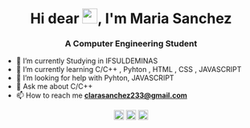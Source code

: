 ###  

<h1 align="center">Hi dear <img src="https://raw.githubusercontent.com/kaueMarques/kaueMarques/master/hi.gif" width="30px">, I'm Maria Sanchez </h1>
<h3 align = "center">A Computer Engineering Student </h3>
  
- 🔭 I’m currently Studying in IFSULDEMINAS
- 🌱 I’m currently learning C/C++ , Pyhton , HTML , CSS , JAVASCRIPT
- 🤔 I’m looking for help with Pyhton, JAVASCRIPT
- 💬 Ask me about C/C++
- 📫 How to reach me **clarasanchez233@gmail.com**

<p align="center">
<a href="https://www.linkedin.com/in/maria-clara-sanchez-966a6116b/" target="blank"><img align="center" src="https://cdn.jsdelivr.net/npm/simple-icons@3.0.1/icons/linkedin.svg" alt="maykbrito" height="20" width="20" /></a>
<a href="https://www.facebook.com/profile.php?id=100001883076432" target="blank"><img align="center" src="https://cdn.jsdelivr.net/npm/simple-icons@3.0.1/icons/facebook.svg" alt="maykbrito" height="20" width="20" /></a>
<a href="https://www.instagram.com/maaah_sanchez/" target="blank"><img align="center" src="https://cdn.jsdelivr.net/npm/simple-icons@3.0.1/icons/instagram.svg" alt="maykbrito" height="20" width="20" /></a>
</p>
